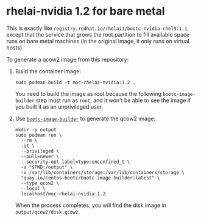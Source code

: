 # rhelai-nvidia 1.2 for bare metal

This is exactly like `registry.redhat.io/rhelai1/bootc-nvidia-rhel9:1.1`,
except that the service that grows the root partition to fill available space
runs on bare metal machines (in the original image, it only runs on virtual
hosts).

To generate a qcow2 image from this repository:

1. Build the container image:

    ```
    sudo podman build -t moc-rhelai-nvidia:1.2 .
    ```

    You need to build the image as root because the following
    `bootc-image-builder` step must run as `root`, and it won't be able to see
    the image if you built it as an unprivileged user.

2. Use [`bootc-image-builder`](https://github.com/osbuild/bootc-image-builder)
   to generate the qcow2 image:

    ```
    mkdir -p output
    sudo podman run \
      --rm \
      -it \
      --privileged \
      --pull=newer \
      --security-opt label=type:unconfined_t \
      -v "$PWD:/output" \
      -v /var/lib/containers/storage:/var/lib/containers/storage \
      "quay.io/centos-bootc/bootc-image-builder:latest" \
      --type qcow2 \
      --local \
      localhost/moc-rhelai-nvidia:1.2
    ```

    When the process completes, you will find the disk image in `output/qcow2/disk.qcow2`.
